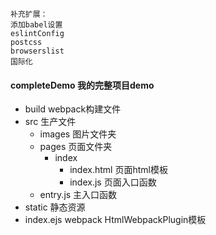 ```
补充扩展：
添加babel设置
eslintConfig
postcss
browserslist
国际化
```
#### completeDemo 我的完整项目demo
- build webpack构建文件
- src 生产文件
  - images 图片文件夹
  - pages 页面文件夹
    - index
      - index.html 页面html模板
      - index.js 页面入口函数
  - entry.js 主入口函数
- static 静态资源
- index.ejs webpack HtmlWebpackPlugin模板